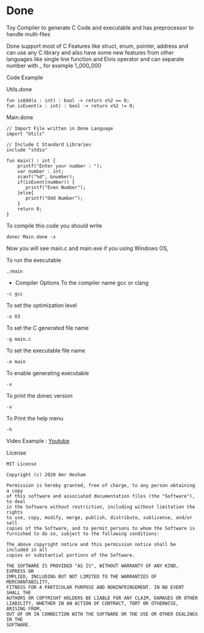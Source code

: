 # Done
Toy Compiler to generate C Code and executable and has preprocessor to handle multi-files

Done support most of C Features like struct, enum, pointer, address and can use any C library
and also have some new features from other languages like single line function and Elvis operator 
and can separate number with _ for example 1_000_000

Code Example

Utils.done
```
fun isOdd(x : int) : bool -> return x%2 == 0;
fun isEvent(x : int) : bool -> return x%2 != 0;
```

Main.done
```
// Import File written in Done Language
import "Utils"

// Include C Standard Libraries
include "stdio"

fun main() : int {
    printf("Enter your number : ");
    var number : int;
    scanf("%d", &number);
    if(isEvent(number)) {
       printf("Even Number");
    }else{
       printf("Odd Number");
    }
    return 0;
}
```

To compile this code you should write
```
donec Main.done -x
```

Now you will see main.c and main.exe if you using Windows OS,

To run the executable
```
./main
```

- Compiler Options
To the compiler name gcc or clang 
```
-c gcc
```

To set the optimization level
```
-o O3
```

To set the C generated file name
```
-g main.c
```

To set the executable file name
```
-e main
```

To enable generating executable
```
-x
```

To print the donec version
```
-v
```

To Print the help menu
```
-h
```
 
Video Example : [Youtube](https://www.youtube.com/watch?v=SJO56RAF2UY)

License

```
MIT License

Copyright (c) 2020 Amr Hesham

Permission is hereby granted, free of charge, to any person obtaining a copy
of this software and associated documentation files (the "Software"), to deal
in the Software without restriction, including without limitation the rights
to use, copy, modify, merge, publish, distribute, sublicense, and/or sell
copies of the Software, and to permit persons to whom the Software is
furnished to do so, subject to the following conditions:

The above copyright notice and this permission notice shall be included in all
copies or substantial portions of the Software.

THE SOFTWARE IS PROVIDED "AS IS", WITHOUT WARRANTY OF ANY KIND, EXPRESS OR
IMPLIED, INCLUDING BUT NOT LIMITED TO THE WARRANTIES OF MERCHANTABILITY,
FITNESS FOR A PARTICULAR PURPOSE AND NONINFRINGEMENT. IN NO EVENT SHALL THE
AUTHORS OR COPYRIGHT HOLDERS BE LIABLE FOR ANY CLAIM, DAMAGES OR OTHER
LIABILITY, WHETHER IN AN ACTION OF CONTRACT, TORT OR OTHERWISE, ARISING FROM,
OUT OF OR IN CONNECTION WITH THE SOFTWARE OR THE USE OR OTHER DEALINGS IN THE
SOFTWARE.
```